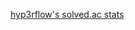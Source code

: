 [hyp3rflow's solved.ac stats](https://github-readme-solvedac.hyp3rflow.vercel.app/api/?handle=nodays)
